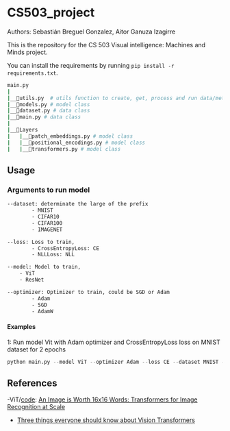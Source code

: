 # CS503_project

Authors: Sebastián Breguel Gonzalez, Aitor Ganuza Izagirre

This is the repository for the CS 503 Visual intelligence: Machines and Minds project.

You can install the requirements by running `pip install -r requirements.txt`.

```bash
main.py
|
|__📜utils.py  # utils function to create, get, process and run data/metrics/models
|__📜models.py # model class
|__📜dataset.py # data class
|__📜main.py # data class
|
|__📂Layers
|   |__📜patch_embeddings.py # model class
|   |__📜positional_encodings.py # model class
|   |__📜transformers.py # model class

```

## Usage

### Arguments to run model

```bash
--dataset: determinate the large of the prefix
        - MNIST
        - CIFAR10
        - CIFAR100
        - IMAGENET

--loss: Loss to train,
        - CrossEntropyLoss: CE
        - NLLLoss: NLL

--model: Model to train,
    - ViT
    - ResNet

--optimizer: Optimizer to train, could be SGD or Adam
        - Adam
        - SGD
        - AdamW
```

#### Examples

1: Run model Vit with Adam optimizer and CrossEntropyLoss loss on MNIST dataset for 2 epochs

```python
python main.py --model ViT --optimizer Adam --loss CE --dataset MNIST --epoch 2
```

## References

-ViT/[code](https://github.com/google-research/vision_transformer): [An Image is Worth 16x16 Words: Transformers for Image Recognition at Scale](https://arxiv.org/pdf/2010.11929.pdf)

- [Three things everyone should know about Vision Transformers](https://arxiv.org/pdf/2203.09795.pdf)
